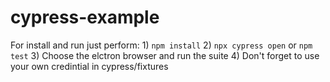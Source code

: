 # cypress-example

For install and run just perform:
    1) `npm install`
    2) `npx cypress open` or `npm test`
    3) Choose the elctron browser and run the suite
    4) Don't forget to use your own credintial in cypress/fixtures